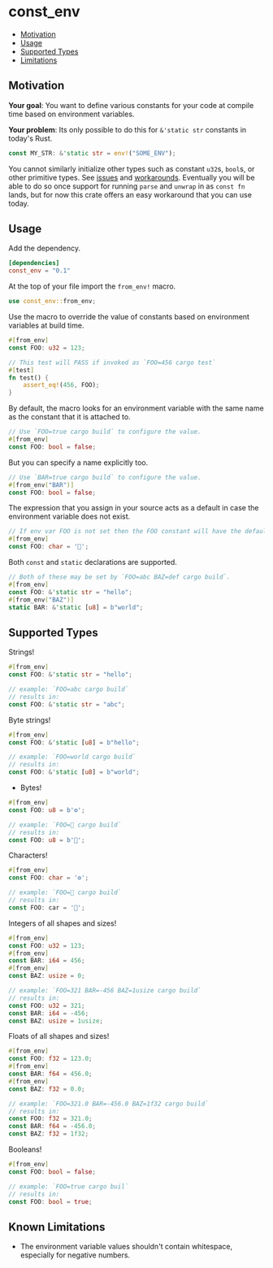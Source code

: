 # const_env

- [Motivation](#Motivation)
- [Usage](#Usage)
- [Supported Types](#Supported_Types)
- [Limitations](#Known_Limitations)

## Motivation

**Your goal**: You want to define various constants for your code at compile time based on environment variables.

**Your problem**: Its only possible to do this for `&'static str` constants in today's Rust.

```rust
const MY_STR: &'static str = env!("SOME_ENV");
```

You cannot similarly initialize other types such as constant `u32`s, `bool`s, or
other primitive types. See [issues](https://github.com/rust-lang/rfcs/issues/1907) and
[workarounds](https://stackoverflow.com/questions/37526598/overriding-constant-via-compiler-option).
Eventually you will be able to do so once support for running `parse` and `unwrap` in as
`const fn` lands, but for now this crate offers an easy workaround that you can use today.

## Usage

Add the dependency.

```toml
[dependencies]
const_env = "0.1"
```

At the top of your file import the `from_env!` macro.

```rust
use const_env::from_env;
```

Use the macro to override the value of constants based on environment variables at build time.

```rust
#[from_env]
const FOO: u32 = 123;

// This test will PASS if invoked as `FOO=456 cargo test`
#[test]
fn test() {
    assert_eq!(456, FOO);
}
```

By default, the macro looks for an environment variable with the same name as the constant that it is attached to.

```rust
// Use `FOO=true cargo build` to configure the value.
#[from_env]
const FOO: bool = false;
```

But you can specify a name explicitly too.

```rust
// Use `BAR=true cargo build` to configure the value.
#[from_env("BAR")]
const FOO: bool = false;
```

The expression that you assign in your source acts as a default in case the environment variable does not exist.

```rust
// If env var FOO is not set then the FOO constant will have the default value of '🦀'.
#[from_env]
const FOO: char = '🦀';
```

Both `const` and `static` declarations are supported.

```rust
// Both of these may be set by `FOO=abc BAZ=def cargo build`.
#[from_env]
const FOO: &'static str = "hello";
#[from_env("BAZ")]
static BAR: &'static [u8] = b"world";
```

## Supported Types

Strings!

```rust
#[from_env]
const FOO: &'static str = "hello";

// example: `FOO=abc cargo build`
// results in:
const FOO: &'static str = "abc";
```

Byte strings!

```rust
#[from_env]
const FOO: &'static [u8] = b"hello";

// example: `FOO=world cargo build`
// results in:
const FOO: &'static [u8] = b"world";
```

- Bytes!
```rust
#[from_env]
const FOO: u8 = b'⚙';

// example: `FOO=🦀 cargo build`
// results in:
const FOO: u8 = b'🦀';
```

Characters!

```rust
#[from_env]
const FOO: char = '⚙';

// example: `FOO=🦀 cargo build`
// results in:
const FOO: car = '🦀';
```

Integers of all shapes and sizes!

```rust
#[from_env]
const FOO: u32 = 123;
#[from_env]
const BAR: i64 = 456;
#[from_env]
const BAZ: usize = 0;

// example: `FOO=321 BAR=-456 BAZ=1usize cargo build`
// results in:
const FOO: u32 = 321;
const BAR: i64 = -456;
const BAZ: usize = 1usize;
```

Floats of all shapes and sizes!

```rust
#[from_env]
const FOO: f32 = 123.0;
#[from_env]
const BAR: f64 = 456.0;
#[from_env]
const BAZ: f32 = 0.0;

// example: `FOO=321.0 BAR=-456.0 BAZ=1f32 cargo build`
// results in:
const FOO: f32 = 321.0;
const BAR: f64 = -456.0;
const BAZ: f32 = 1f32;
```

Booleans!

```rust
#[from_env]
const FOO: bool = false;

// example: `FOO=true cargo buil`
// results in:
const FOO: bool = true;
```

## Known Limitations

- The environment variable values shouldn't contain whitespace, especially for negative numbers.